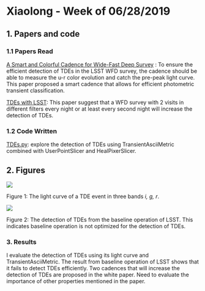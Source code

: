 # Xiaolong - Week of 06/28/2019

## 1. Papers and code

### 1.1 Papers Read

[A Smart and Colorful Cadence for Wide-Fast Deep Survey](https://arxiv.org/abs/1812.07036) : To ensure the efficient detection of TDEs in the LSST WFD survey, the cadence should be able to measure the u-r color evolution and catch the pre-peak light curve. This paper proposed a smart cadence that allows for efficient photometric transient classification. 

[TDEs with LSST](https://docushare.lsstcorp.org/docushare/dsweb/Get/Document-30574/bricman_tde_wfd.pdf):   This paper suggest that a WFD survey with 2 visits in different filters every night or at least every second night will increase the detection of TDEs. 

### 1.2 Code Written

[TDEs.py](https://github.com/xiaolng/maf/blob/master/TDEs.ipynb): explore the detection of TDEs using TransientAsciiMetric combined with UserPointSlicer and HealPixerSlicer. 

## 2. Figures



![](https://github.com/xiaolng/weekly_report/blob/master/imgs/0705_1.png?raw=true)

Figure 1:  The light curve of a TDE event in three bands *i, g, r*.

![](https://github.com/xiaolng/weekly_report/blob/master/imgs/0705_2.png?raw=true)

Figure 2: The detection of TDEs from the baseline operation of LSST. This indicates baseline operation is not optimized for the detection of TDEs.

### 3. Results

I evaluate the detection of TDEs using its light curve and  TransientAsciiMetric.  The result from baseline operation of LSST shows that it fails to detect TDEs efficiently.  Two cadences that will increase the detection of TDEs are proposed in the white paper.  Need to evaluate  the importance of other properties mentioned in the paper.
